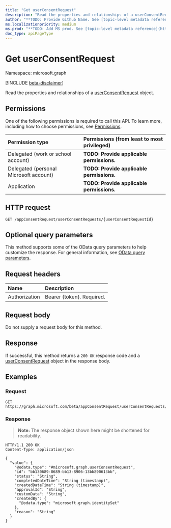 ```yaml
---
title: "Get userConsentRequest"
description: "Read the properties and relationships of a userConsentRequest object."
author: "**TODO: Provide Github Name. See [topic-level metadata reference](https://msgo.azurewebsites.net/add/document/guidelines/metadata.html#topic-level-metadata)**"
ms.localizationpriority: medium
ms.prod: "**TODO: Add MS prod. See [topic-level metadata reference](https://msgo.azurewebsites.net/add/document/guidelines/metadata.html#topic-level-metadata)**"
doc_type: apiPageType
---
```


# Get userConsentRequest
Namespace: microsoft.graph

[!INCLUDE [beta-disclaimer](../../includes/beta-disclaimer.md)]

Read the properties and relationships of a [userConsentRequest](../resources/userconsentrequest.md) object.

## Permissions
One of the following permissions is required to call this API. To learn more, including how to choose permissions, see [Permissions](/graph/permissions-reference).

|Permission type|Permissions (from least to most privileged)|
|:---|:---|
|Delegated (work or school account)|**TODO: Provide applicable permissions.**|
|Delegated (personal Microsoft account)|**TODO: Provide applicable permissions.**|
|Application|**TODO: Provide applicable permissions.**|

## HTTP request

<!-- {
  "blockType": "ignored"
}
-->
``` http
GET /appConsentRequest/userConsentRequests/{userConsentRequestId}
```

## Optional query parameters
This method supports some of the OData query parameters to help customize the response. For general information, see [OData query parameters](/graph/query-parameters).

## Request headers
|Name|Description|
|:---|:---|
|Authorization|Bearer {token}. Required.|

## Request body
Do not supply a request body for this method.

## Response

If successful, this method returns a `200 OK` response code and a [userConsentRequest](../resources/userconsentrequest.md) object in the response body.

## Examples

### Request
<!-- {
  "blockType": "request",
  "name": "get_userconsentrequest"
}
-->
``` http
GET https://graph.microsoft.com/beta/appConsentRequest/userConsentRequests/{userConsentRequestId}
```


### Response
>**Note:** The response object shown here might be shortened for readability.
<!-- {
  "blockType": "response",
  "truncated": true,
  "@odata.type": "microsoft.graph.userConsentRequest"
}
-->
``` http
HTTP/1.1 200 OK
Content-Type: application/json

{
  "value": {
    "@odata.type": "#microsoft.graph.userConsentRequest",
    "id": "bb130689-0689-bb13-8906-13bb890613bb",
    "status": "String",
    "completedDateTime": "String (timestamp)",
    "createdDateTime": "String (timestamp)",
    "approvalId": "String",
    "customData": "String",
    "createdBy": {
      "@odata.type": "microsoft.graph.identitySet"
    },
    "reason": "String"
  }
}
```

